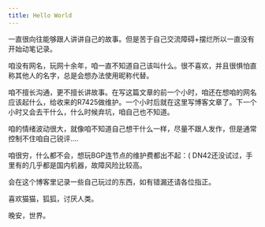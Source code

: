 ```yaml
---
title: Hello World
---
```

一直很向往能够跟人讲讲自己的故事。但是苦于自己交流障碍+摆烂所以一直没有开始动笔记录。

咱没有网名，玩网十余年，咱一直不知道自己该叫什么。很不喜欢，并且很惧怕直称其他人的名字，总是会想办法使用昵称代替。

咱不擅长沟通，更不擅长讲故事。在写这篇文章的前一个小时，咱还在想咱的网名应该起什么，给收来的R7425做维护。一个小时后就在这里写博客文章了。下一个小时又会去干什么，什么时候弃坑，咱自己也不知道。

咱的情绪波动很大，就像咱不知道自己想干什么一样，尽量不跟人发作，但是通常控制不住咱自己锐评....

咱很穷，什么都不会，想玩BGP连节点的维护费都出不起：( DN42还没试过，手里有的几乎都是国内机器，故障风险比较高。

会在这个博客里记录一些自己玩过的东西，如有错漏还请各位指正。

喜欢猫猫，狐狐，讨厌人类。

晚安，世界。